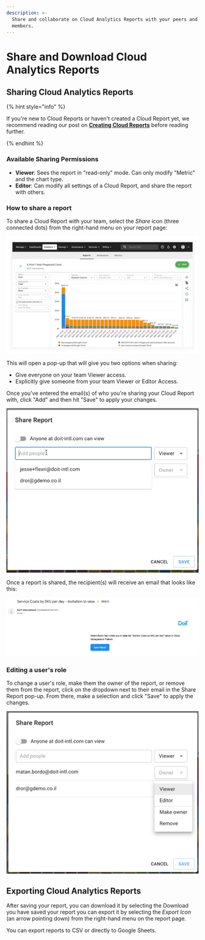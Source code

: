 ```yaml
---
description: >-
  Share and collaborate on Cloud Analytics Reports with your peers and team
  members.
---
```


# Share and Download Cloud Analytics Reports

## Sharing Cloud Analytics Reports

{% hint style="info" %}

If you're new to Cloud Reports or haven't created a Cloud Report yet, we recommend reading our post on [**Creating Cloud Reports**](create-cloud-report/) before reading further.

{% endhint %}

### Available Sharing Permissions

* **Viewer**: Sees the report in "read-only" mode. Can only modify "Metric" and the chart type.
* **Editor**: Can modify all settings of a Cloud Report, and share the report with others.

### How to share a report

To share a Cloud Report with your team, select the _Share_ icon (three connected dots) from the right-hand menu on your report page:

![A screenshot of an example report](../.gitbook/assets/example-report.png)

This will open a pop-up that will give you two options when sharing:

* Give everyone on your team Viewer access.
* Explicitly give someone from your team Viewer or Editor Access.

Once you've entered the email(s) of who you're sharing your Cloud Report with, click "Add" and then hit "Save" to apply your changes.

![A screenshot showing the location of the Share Report modal dialog](../.gitbook/assets/sharingreportgif.gif)

Once a report is shared, the recipient(s) will receive an email that looks like this:

![A screenshot showing an invitation email](../.gitbook/assets/invitation-email.png)

### Editing a user's role

To change a user's role, make them the owner of the report, or remove them from the report, click on the dropdown next to their email in the Share Report pop-up. From there, make a selection and click "Save" to apply the changes.

![A screenshot showing the Share Report modal dialog](../.gitbook/assets/share-report-dialog.png)

## Exporting Cloud Analytics Reports

After saving your report, you can download it by selecting the Download you have saved your report you can export it by selecting the _Export Icon_ (an arrow pointing down) from the right-hand menu on the report page.

You can export reports to CSV or directly to Google Sheets.
